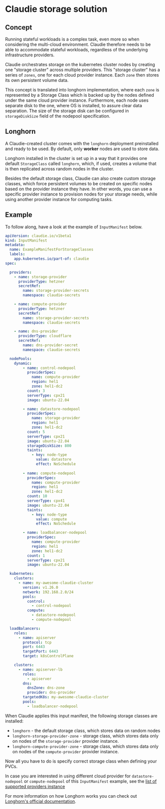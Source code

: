 # Claudie storage solution

## Concept

Running stateful workloads is a complex task, even more so when considering the multi-cloud environment. Claudie therefore needs to be able to accommodate stateful workloads, regardless of the underlying infrastructure providers.

Claudie orchestrates storage on the kubernetes cluster nodes by creating one "storage cluster" across multiple providers. This "storage cluster" has a series of `zones`, one for each cloud provider instance. Each `zone` then stores its own persistent volume data.

This concept is translated into longhorn implementation, where each `zone` is represented by a Storage Class which is backed up by the nodes defined under the same cloud provider instance. Furthermore, each node uses separate disk to the one, where OS is installed, to assure clear data separation. The size of the storage disk can be configured in `storageDiskSize` field of the nodepool specification.

## Longhorn

A Claudie-created cluster comes with the `longhorn` deployment preinstalled and ready to be used. By default, only **worker** nodes are used to store data.

Longhorn installed in the cluster is set up in a way that it provides one default `StorageClass` called `longhorn`, which, if used, creates a volume that is then replicated across random nodes in the cluster.

Besides the default storage class, Claudie can also create custom storage classes, which force persistent volumes to be created on specific nodes based on the provider instance they have. In other words, you can use a specific provider instance to provision nodes for your storage needs, while using another provider instance for computing tasks.

## Example

To follow along, have a look at the example of `InputManifest` below.

``` yaml title="storage-classes-example.yaml"
apiVersion: claudie.io/v1beta1
kind: InputManifest
metadata:
  name: ExampleManifestForStorageClasses
  labels:
    app.kubernetes.io/part-of: claudie
spec:

  providers:
    - name: storage-provider
      providerType: hetzner
      secretRef:
        name: storage-provider-secrets
        namespace: claudie-secrets

    - name: compute-provider
      providerType: hetzner
      secretRef:
        name: storage-provider-secrets
        namespace: claudie-secrets

    - name: dns-provider
      providerType: cloudflare
      secretRef:
        name: dns-provider-secret
        namespace: claudie-secrets

  nodePools:
    dynamic:
        - name: control-nodepool
          providerSpec:
            name: compute-provider
            region: hel1
            zone: hel1-dc2
          count: 3
          serverType: cpx21
          image: ubuntu-22.04

        - name: datastore-nodepool
          providerSpec:
            name: storage-provider
            region: hel1
            zone: hel1-dc2
          count: 5
          serverType: cpx21
          image: ubuntu-22.04
          storageDiskSize: 800
          taints:
            - key: node-type
              value: datastore
              effect: NoSchedule
  
        - name: compute-nodepool
          providerSpec:
            name: compute-provider
            region: hel1
            zone: hel1-dc2
          count: 10
          serverType: cpx41
          image: ubuntu-22.04
          taints:
            - key: node-type
              value: compute
              effect: NoSchedule

        - name: loadbalancer-nodepool
          providerSpec:
            name: compute-provider
            region: hel1
            zone: hel1-dc2
          count: 1
          serverType: cpx21
          image: ubuntu-22.04

  kubernetes:
    clusters:
      - name: my-awesome-claudie-cluster
        version: v1.26.0
        network: 192.168.2.0/24
        pools:
          control:
            - control-nodepool
          compute:
            - datastore-nodepool
            - compute-nodepool

  loadBalancers:
    roles:
      - name: apiserver
        protocol: tcp
        port: 6443
        targetPort: 6443
        target: k8sControlPlane

    clusters:
      - name: apiserver-lb
        roles:
          - apiserver
        dns:
          dnsZone: dns-zone
          provider: dns-provider
        targetedK8s: my-awesome-claudie-cluster
        pools:
          - loadbalancer-nodepool
```

When Claudie applies this input manifest, the following storage classes are installed:

- `longhorn` - the default storage class, which stores data on random nodes
- `longhorn-storage-provider-zone` - storage class, which stores data only on nodes of the `storage-provider` provider instance.
- `longhorn-compute-provider-zone` - storage class, which stores data only on nodes of the `compute-provider` provider instance.

Now all you have to do is specify correct storage class when defining your PVCs.

In case you are interested in using different cloud provider for `datastore-nodepool` or `compute-nodepool` of this `InputManifest` example, see the [list of supported providers instance](../getting-started/detailed-guide.md#supported-providers)

For more information on how Longhorn works you can check out [Longhorn's official documentation](https://longhorn.io/docs/1.4.0/what-is-longhorn/).
